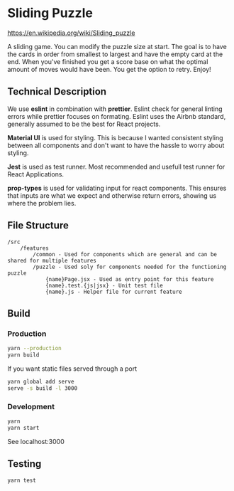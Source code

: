 # Sliding Puzzle

https://en.wikipedia.org/wiki/Sliding_puzzle

A sliding game. You can modify the puzzle size at start. The goal is to have the cards in order from smallest to largest and have the empty card at the end. When you've finished you get a score base on what the optimal amount of moves would have been. You get the option to retry. Enjoy!

## Technical Description

We use **eslint** in combination with **prettier**.
Eslint check for general linting errors while prettier focuses on formating.
Eslint uses the Airbnb standard, generally assumed to be the best for React projects.

**Material UI** is used for styling.
This is because I wanted consistent styling between all components and don't want to have the hassle to worry about styling.

**Jest** is used as test runner.
Most recommended and usefull test runner for React Applications.

**prop-types** is used for validating input for react components. This ensures that inputs are what we expect and otherwise return errors, showing us where the problem lies.

## File Structure

```
/src
    /features
        /common - Used for components which are general and can be shared for multiple features
        /puzzle - Used soly for components needed for the functioning puzzle
            {name}Page.jsx - Used as entry point for this feature
            {name}.test.{js|jsx} - Unit test file
            {name}.js - Helper file for current feature
```

## Build

### Production

```bash
yarn --production
yarn build
```

If you want static files served through a port

```bash
yarn global add serve
serve -s build -l 3000
```

### Development

```bash
yarn
yarn start
```

See localhost:3000

## Testing

```bash
yarn test
```
